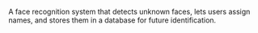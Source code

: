 A face recognition system that detects unknown faces, lets users assign names, and stores them in a database for future identification.

